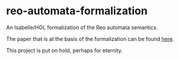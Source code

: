 # reo-automata-formalization

An Isabelle/HOL formalization of the Reo automata semantics.

The paper that is at the basis of the formalization can be found [here](https://www.sciencedirect.com/science/article/pii/S0167642311000189).

This project is put on hold, perhaps for eternity.
